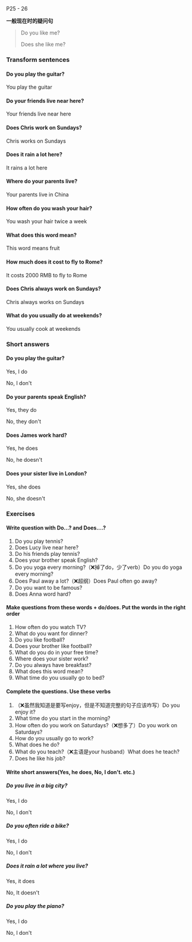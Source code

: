 P25 - 26

**一般现在时的疑问句**

>Do you like me?
>
>Does she like me?

### Transform sentences

#### Do you play the guitar?

You play the guitar

#### Do your friends live near here?

Your friends live near here

#### Does Chris work on Sundays?

Chris works on Sundays

#### Does it rain a lot here?

It rains a lot here

#### Where do your parents live?

Your parents live in China

#### How often do you wash your hair?

You wash your hair twice a week

#### What does this word mean?

This word means fruit

#### How much does it cost to fly to Rome?

It costs 2000 RMB to fly to Rome

#### Does Chris always work on Sundays?

Chris always works on Sundays

#### What do you usually do at weekends?

You usually cook at weekends

### Short answers

#### Do you play the guitar?

Yes, I do

No, I don't

#### Do your parents speak English?

Yes, they do

No, they don't

#### Does James work hard?

Yes, he does

No, he doesn't

#### Does your sister live in London?

Yes, she does

No, she doesn't

### Exercises

#### Write question with Do...? and Does....?

1. Do you play tennis?
2. Does Lucy live near here?
3. Do his friends play tennis?
4. Does your brother speak English?
5. Do you yoga every morning?（❌掉了do，少了verb）Do you do yoga every morning?
6. Does Paul away a lot?（❌超纲）Does Paul often go away?
7. Do you want to be famous?
8. Does Anna word hard?

#### Make questions from these words + do/does. Put the words in the right order

1. How often do you watch TV?
2. What do you want for dinner?
3. Do you like football?
4. Does your brother like football?
5. What do you do in your free time?
6. Where does your sister work?
7. Do you always have breakfast?
8. What does this word mean?
9. What time do you usually go to bed?

#### Complete the questions. Use these verbs

1. （❌虽然我知道是要写enjoy，但是不知道完整的句子应该咋写）Do you enjoy it?
2. What time do you start in the morning?
3. How often do you work on Saturdays?（❌想多了）Do you work on Saturdays?
4. How do you usually go to work?
5. What does he do?
6. What do you teach?（❌主语是your husband）What does he teach?
7. Does he like his job?

#### Write short answers(Yes, he does, No, I don't. etc.)

##### Do you live in a big city?

Yes, I do

No, I don't

##### Do you often ride a bike?

Yes, I do

No, I don't

##### Does it rain a lot where you live?

Yes, it does

No, It doesn't

##### Do you play the piano?

Yes, I do

No, I don't
